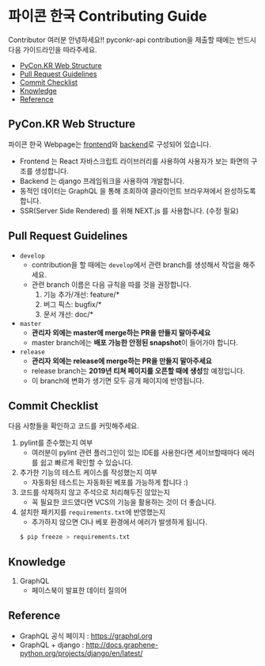 # 파이콘 한국 Contributing Guide

Contributor 여러분 안녕하세요!!
pyconkr-api contribution을 제출할 때에는 반드시 다음 가이드라인을 따라주세요.

- [PyCon.KR Web Structure](#pyconkr-web-structure)
- [Pull Request Guidelines](#pull-request-guidelines)
- [Commit Checklist](#commit-checklist)
- [Knowledge](#knowledge)
- [Reference](#reference)

## PyCon.KR Web Structure

파이콘 한국 Webpage는 [frontend](https://github.com/pythonkr/pyconkr-web)와 [backend](https://github.com/pythonkr/pyconkr-api)로 구성되어 있습니다.

- Frontend 는 React 자바스크립트 라이브러리를 사용하여 사용자가 보는 화면의 구조를 생성합니다.
- Backend 는 django 프레임워크을 사용하여 개발합니다.
- 동적인 데이터는 GraphQL 을 통해 조회하여 클라이언트 브라우져에서 완성하도록 합니다.
- SSR(Server Side Rendered) 를 위해 NEXT.js 를 사용합니다. (수정 필요)


## Pull Request Guidelines

- `develop`
  - contribution을 할 때에는 `develop`에서 관련 branch를 생성해서 작업을 해주세요.
  - 관련 branch 이름은 다음 규칙을 따를 것을 권장합니다.
    1. 기능 추가/개선: feature/\*
    2. 버그 픽스: bugfix/\*
    3. 문서 개선: doc/\*
- `master`
  - **관리자 외에는 master에 merge하는 PR을 만들지 말아주세요**
  - master branch에는 **배포 가능한 안정된 snapshot**이 들어가야 합니다.
- `release`
  - **관리자 외에는 release에 merge하는 PR을 만들지 말아주세요**
  - release branch는 **2019년 티쳐 페이지를 오픈할 때에 생성**할 예정입니다.
  - 이 branch에 변화가 생기면 모두 공개 페이지에 반영됩니다.

## Commit Checklist

다음 사항들을 확인하고 코드를 커밋해주세요.

1. pylint를 준수했는지 여부
   - 여러분이 pylint 관련 플러그인이 있는 IDE를 사용한다면 세이브할때마다 에러를 쉽고 빠르게 확인할 수 있습니다.
2. 추가한 기능의 테스트 케이스를 작성했는지 여부
   - 자동화된 테스트는 자동화된 베포를 가능하게 합니다 :)
3. 코드를 삭제하지 않고 주석으로 처리해두진 않았는지
   - 꼭 필요한 코드였다면 VCS의 기능을 활용하는 것이 더 좋습니다.
4. 설치한 패키지를 `requirements.txt`에 반영했는지
   - 추가하지 않으면 CI나 베포 환경에서 에러가 발생하게 됩니다.
   ```bash
   $ pip freeze > requirements.txt
   ```

## Knowledge

1. GraphQL
    - 페이스북이 발표한 데이터 질의어

## Reference

- GraphQL 공식 페이지 : https://graphql.org
- GraphQL + django : http://docs.graphene-python.org/projects/django/en/latest/
